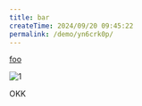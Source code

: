 ```yaml
---
title: bar
createTime: 2024/09/20 09:45:22
permalink: /demo/yn6crk0p/
---
```


[foo](./foo.md)

![1](https://img.picgo.net/2024/09/23/10554f5b620936955.jpg)

OKK
